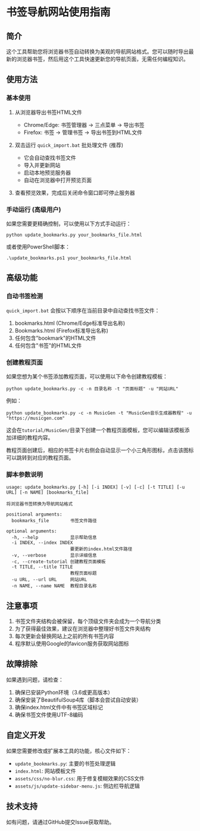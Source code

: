 # 书签导航网站使用指南

## 简介

这个工具帮助您将浏览器书签自动转换为美观的导航网站格式。您可以随时导出最新的浏览器书签，然后用这个工具快速更新您的导航页面，无需任何编程知识。

## 使用方法

### 基本使用

1. 从浏览器导出书签HTML文件
   - Chrome/Edge: 书签管理器 -> 三点菜单 -> 导出书签
   - Firefox: 书签 -> 管理书签 -> 导出书签到HTML文件

2. 双击运行 `quick_import.bat` 批处理文件 (推荐)
   - 它会自动查找书签文件
   - 导入并更新网站
   - 启动本地预览服务器
   - 自动在浏览器中打开预览页面

3. 查看预览效果，完成后关闭命令窗口即可停止服务器

### 手动运行 (高级用户)

如果您需要更精确控制，可以使用以下方式手动运行：

```
python update_bookmarks.py your_bookmarks_file.html
```

或者使用PowerShell脚本：

```
.\update_bookmarks.ps1 your_bookmarks_file.html
```

## 高级功能

### 自动书签检测

`quick_import.bat` 会按以下顺序在当前目录中自动查找书签文件：

1. bookmarks.html (Chrome/Edge标准导出名称)
2. Bookmarks.html (Firefox标准导出名称)
3. 任何包含"bookmark"的HTML文件
4. 任何包含"书签"的HTML文件

### 创建教程页面

如果您想为某个书签添加教程页面，可以使用以下命令创建教程模板：

```
python update_bookmarks.py -c -n 目录名称 -t "页面标题" -u "网站URL"
```

例如：
```
python update_bookmarks.py -c -n MusicGen -t "MusicGen音乐生成器教程" -u "https://musicgen.com"
```

这会在`tutorial/MusicGen/`目录下创建一个教程页面模板，您可以编辑该模板添加详细的教程内容。

教程页面创建后，相应的书签卡片右侧会自动显示一个小三角形图标，点击该图标可以跳转到对应的教程页面。

### 脚本参数说明

```
usage: update_bookmarks.py [-h] [-i INDEX] [-v] [-c] [-t TITLE] [-u URL] [-n NAME] [bookmarks_file]

将浏览器书签转换为导航网站格式

positional arguments:
  bookmarks_file        书签文件路径

optional arguments:
  -h, --help            显示帮助信息
  -i INDEX, --index INDEX
                        要更新的index.html文件路径
  -v, --verbose         显示详细信息
  -c, --create-tutorial 创建教程页面模板
  -t TITLE, --title TITLE
                        教程页面标题
  -u URL, --url URL     网站URL
  -n NAME, --name NAME  教程目录名称
```

## 注意事项

1. 书签文件夹结构会被保留，每个顶级文件夹会成为一个导航分类
2. 为了获得最佳效果，建议在浏览器中整理好书签文件夹结构
3. 每次更新会替换网站上之前的所有书签内容
4. 程序默认使用Google的favicon服务获取网站图标

## 故障排除

如果遇到问题，请检查：

1. 确保已安装Python环境（3.6或更高版本）
2. 确保安装了BeautifulSoup4库（脚本会尝试自动安装）
3. 确保index.html文件中有书签区域标记
4. 确保书签文件使用UTF-8编码

## 自定义开发

如果您需要修改或扩展本工具的功能，核心文件如下：

- `update_bookmarks.py`: 主要的书签处理逻辑
- `index.html`: 网站模板文件
- `assets/css/no-blur.css`: 用于修复模糊效果的CSS文件
- `assets/js/update-sidebar-menu.js`: 侧边栏导航逻辑

## 技术支持

如有问题，请通过GitHub提交Issue获取帮助。 